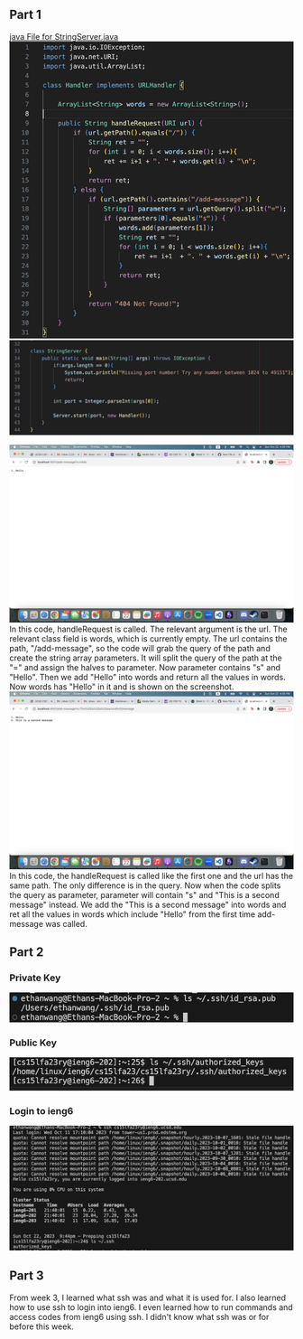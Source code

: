 ## Part 1
[java File for StringServer.java](StringServer.java)
![Image](StringServer_code1.png)
![Image](StringServer_code2.png)

![Image](add-message1.png)
In this code, handleRequest is called. The relevant argument is the url. The relevant class field is words, which is currently empty. The url contains the path, "/add-message", so the code will grab the query of the path and create the string array parameters. It will split the query of the path at the "=" and assign the halves to parameter. Now parameter contains "s" and "Hello". Then we add "Hello" into words and return all the values in words. Now words has "Hello" in it and is shown on the screenshot.
![Image](add-message2.png)
In this code, the handleRequest is called like the first one and the url has the same path. The only difference is in the query. Now when the code splits the query as parameter, parameter will contain "s" and "This is a second message" instead. We add the "This is a second message" into words and ret all the values in words which include "Hello" from the first time add-message was called.

## Part 2
### Private Key
![Image](Private_Key.png)
### Public Key
![Image](Public_Key.png)
### Login to ieng6
![Image](Login_to_ieng6.png)

## Part 3
From week 3, I learned what ssh was and what it is used for. I also learned how to use ssh to login into ieng6. I even learned how to run commands and access codes from ieng6 using ssh. I didn't know what ssh was or for before this week.
